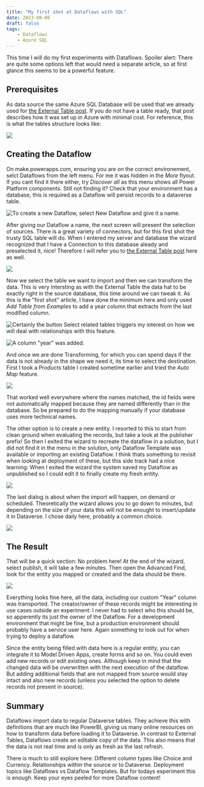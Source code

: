 ```yaml
---
title: "My first shot at Dataflows with SQL"
date: 2023-08-06
draft: false
tags: 
    - Dataflows
    - Azure SQL
---
```


This time I will do my first experiments with Dataflows. Spoiler alert: There are quite some options left that would need a separate article, so at first glance this seems to be a powerful feature.

## Prerequisites 
As data source the same Azure SQL Database will be used that we already used for [the External Table post](/post/my-first-shot/externaltable). If you do not have a table ready, that post describes how it was set up in Azure with minimal cost. For reference, this is what the tables structure looks like:

![](SQLTable.png)

## Creating the Dataflow
On make.powerapps.com, ensuring you are on the correct environement, selct Dataflows from the left menu. For me it was hidden in the _More_ flyout. If you cant find it there either, try _Discover all_ as this menu shows all Power Platform components. Still not finding it? Check that your environment has a database, this is required as a Dataflow will persist records to a dataverse table.

![To create a new Dataflow, select New Dataflow and give it a name.](New.png)

After giving our Dataflow a name, the next screen will present the selection of sources. There is a great variety of connectors, but for this first shot the trusty SQL table will do. When I entered my server and database the wizard recognized that I have a Connection to this database aleady and preselected it, nice! Therefore I will refer you to [the External Table post](/post/my-first-shot/externaltable) here as well.

![](Connection.png)

Now we select the table we want to import and then we can transform the data. This is very intersting as with the External Table the data hat to be exactly right in the source database, this time around we can tweak it. As this is the "first shot" article, I have done the minimum here and only used _Add Table from Examples_ to add a year column that extracts from the last modified column. 

![Certainly the button _Select related tables_ triggers my interest on how we will deal with relationships with this feature.](SelectTable.png)

![A column "year" was added.](TransformData.png)

And once we are done Transforming, for which you can spend days if the data is not already in the shape we need it, its time to select the destination.
First I took a Products table I created sometime earlier and tried the _Auto Map_ feature.

![](AutoMap.png)

That worked well everywhere where the names matched, the id fields were not automatically mapped because they are named differently than in the database. So be prepared to do the mapping manually if your database uses more technical names.

The other option is to create a new entity. I resorted to this to start from clean ground when evaluating the records, but take a look at the publisher prefix!
So then I exited the wizard to recreate the dataflow in a solution, but I did not find it in the menu in the solution, only Dataflow Template was available or importing an existing Dataflow. I think thats something to revisit when looking at deployment of these, but this side track had a nice learning: When I exited the wizard the system saved my Dataflow as unpublished so I could edit it to finally create my fresh entity.

![](NewTable.png)

The last dialog is about when the import will happen, on demand or scheduled. Theoretically the wizard allows you to go down to minutes, but depending on the size of your data this will not be enought to insert/update it in Dataverse. I chose daily here, probably a common choice. 

![](Schedule.png)

## The Result
That will be a quick section: No problem here! At the end of the wizard, select publish, it will take a few minutes. Then open the Advanced Find, look for the entity you mapped or created and the data should be there. 

![](AdvancedFind.png)

Everything looks fine here, all the data, including our custom "Year" column was transported. The creator/owner of these records might be interesting in use cases outside an experiment: I never had to select who this should be, so apperently its just the owner of the Dataflow. For a development environment that might be fine, but a production environment should probably have a service user here. Again something to look out for when trying to deploy a dataflow.

Since the entity being filled with data here is a regular entity, you can integrate it to Model Driven Apps, create forms and so on. You could even add new records or edit existing ones. Although keep in mind that the changed data will be overwritten with the next execution of the dataflow. But adding additional fields that are not mapped from source would stay intact and also new records (unless you selected the option to delete records not present in source).

## Summary
Dataflows import data to regular Dataverse tables. They achieve this with definitions that are much like PowerBI, giving us many online resources on how to transform data before loading it to Dataverse. In contrast to External Tables, Dataflows create an editable copy of the data. This also means that the data is not real time and is only as fresh as the last refresh.

There is much to still explore here: Different column types like Choice and Currency. Relationships within the source or to Dataverse. Deployment topics like Dataflows vs Dataflow Templates. But for todays experiment this is enough. Keep your eyes peeled for more Dataflow content!